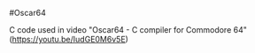 #Oscar64

C code used in video "Oscar64 - C compiler for Commodore 64" (https://youtu.be/IudGE0M6v5E)
